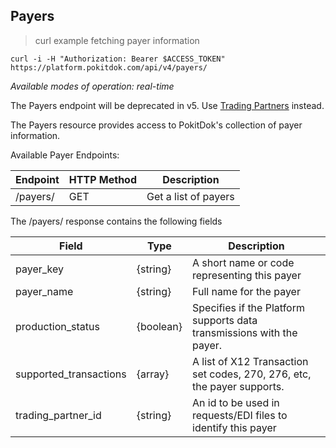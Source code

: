 ## Payers
> curl example fetching payer information

```shell
curl -i -H "Authorization: Bearer $ACCESS_TOKEN" https://platform.pokitdok.com/api/v4/payers/
```
*Available modes of operation: real-time*

<aside class="warning">
The Payers endpoint will be deprecated in v5. Use <a href="#trading-partners">Trading Partners</a> instead.
</aside>

The Payers resource provides access to PokitDok's collection of payer information.

Available Payer Endpoints:

Endpoint | HTTP Method | Description
-------- | ----------- | -----------
/payers/ | GET | Get a list of payers

The /payers/ response contains the following fields

Field | Type | Description
----- | ---- | -----------
payer_key | {string} | A short name or code representing this payer
payer_name | {string} | Full name for the payer
production_status | {boolean} | Specifies if the Platform supports data transmissions with the payer.
supported_transactions | {array} | A list of X12 Transaction set codes, 270, 276, etc, the payer supports.
trading_partner_id | {string} | An id to be used in requests/EDI files to identify this payer

